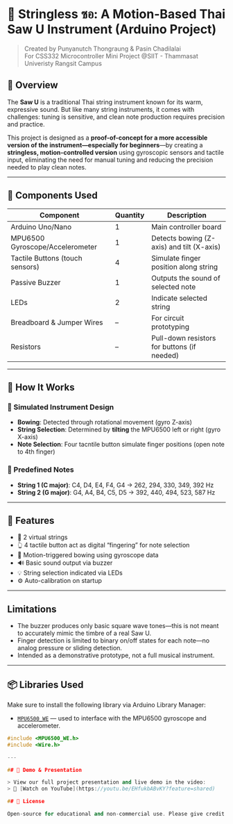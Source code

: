# 🎻 Stringless ซอ: A Motion-Based Thai Saw U Instrument (Arduino Project)

> Created by Punyanutch Thongraung & Pasin Chadilalai  
> For CSS332 Microcontroller Mini Project @SIIT - Thammasat Univeristy Rangsit Campus


## 📖 Overview

The **Saw U** is a traditional Thai string instrument known for its warm, expressive sound. 
But like many string instruments, it comes with challenges: tuning is sensitive, and clean note production requires precision and practice.

This project is designed as a **proof-of-concept for a more accessible version of the instrument—especially for beginners**—by creating a **stringless, motion-controlled version** using gyroscopic sensors and tactile input, eliminating the need for manual tuning and reducing the precision needed to play clean notes.

---

## 🔧 Components Used

| Component                | Quantity | Description |
|--------------------------|----------|-------------|
| Arduino Uno/Nano         | 1        | Main controller board |
| MPU6500 Gyroscope/Accelerometer | 1  | Detects bowing (Z-axis) and tilt (X-axis) |
| Tactile Buttons (touch sensors) | 4 | Simulate finger position along string |
| Passive Buzzer           | 1        | Outputs the sound of selected note |
| LEDs                     | 2        | Indicate selected string |
| Breadboard & Jumper Wires| –        | For circuit prototyping |
| Resistors                | –        | Pull-down resistors for buttons (if needed) |

---

## 🧠 How It Works

### 🎻 Simulated Instrument Design
- **Bowing**: Detected through rotational movement (gyro Z-axis)
- **String Selection**: Determined by **tilting** the MPU6500 left or right (gyro X-axis)
- **Note Selection**: Four tacntile button simulate finger positions (open note to 4th finger)

### 🎵 Predefined Notes
- **String 1 (C major)**: C4, D4, E4, F4, G4 → 262, 294, 330, 349, 392 Hz  
- **String 2 (G major)**: G4, A4, B4, C5, D5 → 392, 440, 494, 523, 587 Hz
---

## 🧪 Features

- 🎵 2 virtual strings
- 👆 4 tactile button act as digital “fingering” for note selection
- 🎻 Motion-triggered bowing using gyroscope data
- 🔊 Basic sound output via buzzer
- 💡 String selection indicated via LEDs
- ⚙️ Auto-calibration on startup

---

## Limitations
- The buzzer produces only basic square wave tones—this is not meant to accurately mimic the timbre of a real Saw U.
- Finger detection is limited to binary on/off states for each note—no analog pressure or sliding detection.
- Intended as a demonstrative prototype, not a full musical instrument.

---

## 📦 Libraries Used

Make sure to install the following library via Arduino Library Manager:

- [`MPU6500_WE`](https://github.com/wollewald/MPU9250_WE) — used to interface with the MPU6500 gyroscope and accelerometer.

```cpp
#include <MPU6500_WE.h>
#include <Wire.h>

---

## 📸 Demo & Presentation

> View our full project presentation and live demo in the video:  
> 🔗 [Watch on YouTube](https://youtu.be/EHfukbABvKY?feature=shared)

## 📜 License

Open-source for educational and non-commercial use. Please give credit if you build upon it.

